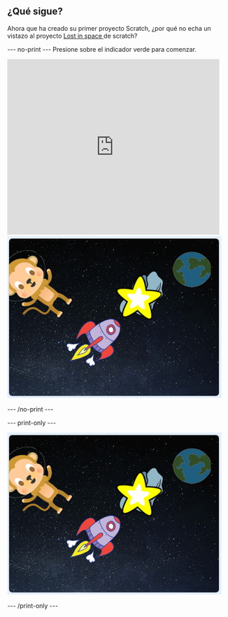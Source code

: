 ## ¿Qué sigue?

Ahora que ha creado su primer proyecto Scratch, ¿por qué no echa un vistazo al proyecto [ Lost in space ](https://projects.raspberrypi.org/en/projects/lost-in-space?utm_source=pathway&utm_medium=whatnext&utm_campaign=projects) de scratch?

\--- no-print \--- Presione sobre el indicador verde para comenzar.

<div class="scratch-preview">
  <iframe allowtransparency="true" width="485" height="402" src="https://scratch.mit.edu/projects/embed/276873231/?autostart=false" frameborder="0" scrolling="no"></iframe>
  <img src="images/space-final.png">
</div>

\--- /no-print \---

\--- print-only \---

![Proyecto completo](images/space-final.png)

\--- /print-only \---